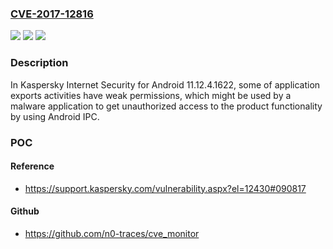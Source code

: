 ### [CVE-2017-12816](https://cve.mitre.org/cgi-bin/cvename.cgi?name=CVE-2017-12816)
![](https://img.shields.io/static/v1?label=Product&message=Kaspersky%20Lab%20Kaspersky%20Internet%20Security%20for%20Android%2011.12.4.1622&color=blue)
![](https://img.shields.io/static/v1?label=Version&message=n%2Fa&color=blue)
![](https://img.shields.io/static/v1?label=Vulnerability&message=Incorrect%20Access%20Control&color=brighgreen)

### Description

In Kaspersky Internet Security for Android 11.12.4.1622, some of application exports activities have weak permissions, which might be used by a malware application to get unauthorized access to the product functionality by using Android IPC.

### POC

#### Reference
- https://support.kaspersky.com/vulnerability.aspx?el=12430#090817

#### Github
- https://github.com/n0-traces/cve_monitor

